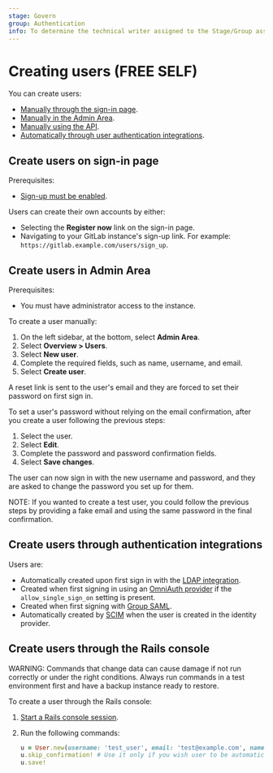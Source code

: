 ```yaml
---
stage: Govern
group: Authentication
info: To determine the technical writer assigned to the Stage/Group associated with this page, see https://handbook.gitlab.com/handbook/product/ux/technical-writing/#assignments
---
```


# Creating users **(FREE SELF)**

You can create users:

- [Manually through the sign-in page](#create-users-on-sign-in-page).
- [Manually in the Admin Area](#create-users-in-admin-area).
- [Manually using the API](../../../api/users.md).
- [Automatically through user authentication integrations](#create-users-through-authentication-integrations).

## Create users on sign-in page

Prerequisites:

- [Sign-up must be enabled](../../../administration/settings/sign_up_restrictions.md).

Users can create their own accounts by either:

- Selecting the **Register now** link on the sign-in page.
- Navigating to your GitLab instance's sign-up link. For example: `https://gitlab.example.com/users/sign_up`.

## Create users in Admin Area

Prerequisites:

- You must have administrator access to the instance.

To create a user manually:

1. On the left sidebar, at the bottom, select **Admin Area**.
1. Select **Overview > Users**.
1. Select **New user**.
1. Complete the required fields, such as name, username, and email.
1. Select **Create user**.

A reset link is sent to the user's email and they are forced to set their
password on first sign in.

To set a user's password without relying on the email confirmation, after you
create a user following the previous steps:

1. Select the user.
1. Select **Edit**.
1. Complete the password and password confirmation fields.
1. Select **Save changes**.

The user can now sign in with the new username and password, and they are asked
to change the password you set up for them.

NOTE:
If you wanted to create a test user, you could follow the previous steps
by providing a fake email and using the same password in the final confirmation.

## Create users through authentication integrations

Users are:

- Automatically created upon first sign in with the [LDAP integration](../../../administration/auth/ldap/index.md).
- Created when first signing in using an [OmniAuth provider](../../../integration/omniauth.md) if
  the `allow_single_sign_on` setting is present.
- Created when first signing with [Group SAML](../../group/saml_sso/index.md).
- Automatically created by [SCIM](../../group/saml_sso/scim_setup.md) when the user is created in
  the identity provider.

## Create users through the Rails console

WARNING:
Commands that change data can cause damage if not run correctly or under the right conditions. Always run commands in a test environment first and have a backup instance ready to restore.

To create a user through the Rails console:

1. [Start a Rails console session](../../../administration/operations/rails_console.md#starting-a-rails-console-session).
1. Run the following commands:

   ```ruby
   u = User.new(username: 'test_user', email: 'test@example.com', name: 'Test User', password: 'password', password_confirmation: 'password')
   u.skip_confirmation! # Use it only if you wish user to be automatically confirmed. If skipped, user receives confirmation e-mail
   u.save!
   ```
